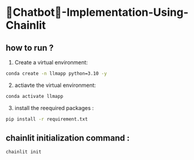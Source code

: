 # 🤖Chatbot🤖-Implementation-Using-Chainlit

## how to run ?

1. Create a virtual environment:

``` bash
conda create -n llmapp python=3.10 -y

```
2. actiavte the  virtual environment:

``` bash
conda activate llmapp 

```
3. install the reequired packages :

``` bash
pip install -r requirement.txt

```

## chainlit initialization command :

```bash
chainlit init
```

